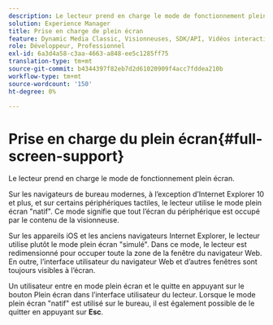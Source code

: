 ```yaml
---
description: Le lecteur prend en charge le mode de fonctionnement plein écran.
solution: Experience Manager
title: Prise en charge de plein écran
feature: Dynamic Media Classic, Visionneuses, SDK/API, Vidéos interactives
role: Développeur, Professionnel
exl-id: 6a3d4a58-c3aa-4663-a848-ee5c1285ff75
translation-type: tm+mt
source-git-commit: b4344397f82eb7d2d61020909f4acc7fddea210b
workflow-type: tm+mt
source-wordcount: '150'
ht-degree: 0%

---
```


# Prise en charge du plein écran{#full-screen-support}

Le lecteur prend en charge le mode de fonctionnement plein écran.

Sur les navigateurs de bureau modernes, à l’exception d’Internet Explorer 10 et plus, et sur certains périphériques tactiles, le lecteur utilise le mode plein écran &quot;natif&quot;. Ce mode signifie que tout l’écran du périphérique est occupé par le contenu de la visionneuse.

Sur les appareils iOS et les anciens navigateurs Internet Explorer, le lecteur utilise plutôt le mode plein écran &quot;simulé&quot;. Dans ce mode, le lecteur est redimensionné pour occuper toute la zone de la fenêtre du navigateur Web. En outre, l’interface utilisateur du navigateur Web et d’autres fenêtres sont toujours visibles à l’écran.

Un utilisateur entre en mode plein écran et le quitte en appuyant sur le bouton Plein écran dans l’interface utilisateur du lecteur. Lorsque le mode plein écran &quot;natif&quot; est utilisé sur le bureau, il est également possible de le quitter en appuyant sur **Esc**.
